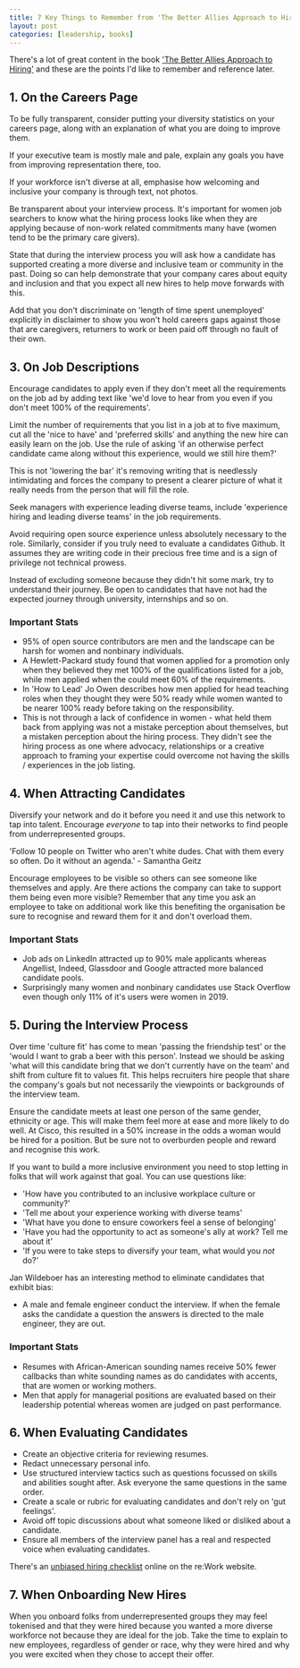 ```yaml
---
title: 7 Key Things to Remember from 'The Better Allies Approach to Hiring'
layout: post
categories: [leadership, books]
---
```

There's a lot of great content in the book ['The Better Allies Approach to Hiring'](https://www.amazon.co.uk/Better-Allies-Approach-Hiring/dp/1732723338) and these are the points I'd like to remember and reference later.
## 1. On the Careers Page
To be fully transparent, consider putting your diversity statistics on your careers page, along with an explanation of what you are doing to improve them.

If your executive team is mostly male and pale, explain any goals you have from improving representation there, too.

If your workforce isn't diverse at all, emphasise how welcoming and inclusive your company is through text, not photos.

Be transparent about your interview process. It's important for women job searchers to know what the hiring process looks like when they are applying because of non-work related commitments many have (women tend to be the primary care givers).

State that during the interview process you will ask how a candidate has supported creating a more diverse and inclusive team or community in the past. Doing so can help demonstrate that your company cares about equity and inclusion and that you expect all new hires to help move forwards with this.

Add that you don't discriminate on 'length of time spent unemployed' explicitly in disclaimer to show you won't hold careers gaps against those that are caregivers, returners to work or been paid off through no fault of their own.
## 3. On Job Descriptions
Encourage candidates to apply even if they don't meet all the requirements on the job ad by adding text like 'we'd love to hear from you even if you don't meet 100% of the requirements'.

Limit the number of requirements that you list in a job at to five maximum, cut all the 'nice to have' and 'preferred skills' and anything the new hire can easily learn on the job. Use the rule of asking 'if an otherwise perfect candidate came along without this experience, would we still hire them?'

This is not 'lowering the bar' it's removing writing that is needlessly intimidating and forces the company to present a clearer picture of what it really needs from the person that will fill the role.

Seek managers with experience leading diverse teams, include 'experience hiring and leading diverse teams' in the job requirements.

Avoid requiring open source experience unless absolutely necessary to the role. Similarly, consider if you truly need to evaluate a candidates Github. It assumes they are writing code in their precious free time and is a sign of privilege not technical prowess.

Instead of excluding someone because they didn't hit some mark, try to understand their journey. Be open to candidates that have not had the expected journey through university, internships and so on.
### Important Stats
- 95% of open source contributors are men and the landscape can be harsh for women and nonbinary individuals.
- A Hewlett-Packard study found that women applied for a promotion only when they believed they met 100% of the qualifications listed for a job, while men applied when the could meet 60% of the requirements.
- In 'How to Lead' Jo Owen describes how men applied for head teaching roles when they thought they were 50% ready while women wanted to be nearer 100% ready before taking on the responsibility.
- This is not through a lack of confidence in women - what held them back from applying was not a mistake perception about themselves, but a mistaken perception about the hiring process. They didn't see the hiring process as one where advocacy, relationships or a creative approach to framing your expertise could overcome not having the skills / experiences in the job listing.
## 4. When Attracting Candidates

Diversify your network and do it before you need it and use this network to tap into talent. Encourage *everyone* to tap into their networks to find people from underrepresented groups.

'Follow 10 people on Twitter who aren't white dudes. Chat with them every so often. Do it without an agenda.' - Samantha Geitz

Encourage employees to be visible so others can see someone like themselves and apply. Are there actions the company can take to support them being even more visible? Remember that any time you ask an employee to take on additional work like this benefiting the organisation be sure to recognise and reward them for it and don't overload them.

### Important Stats
- Job ads on LinkedIn attracted up to 90% male applicants whereas Angellist, Indeed, Glassdoor and Google attracted more balanced candidate pools.
- Surprisingly many women and nonbinary candidates use Stack Overflow even though only 11% of it's users were women in 2019.

## 5. During the Interview Process
Over time 'culture fit' has come to mean 'passing the friendship test' or the 'would I want to grab a beer with this person'. Instead we should be asking 'what will this candidate bring that we don't currently have on the team' and shift from culture fit to values fit. This helps recruiters hire people that share the company's goals but not necessarily the viewpoints or backgrounds of the interview team.

Ensure the candidate meets at least one person of the same gender, ethnicity or age. This will make them feel more at ease and more likely to do well. At Cisco, this resulted in a 50% increase in the odds a woman would be hired for a position. But be sure not to overburden people and reward and recognise this work.

If you want to build a more inclusive environment you need to stop letting in folks that will work against that goal. You can use questions like:
- 'How have you contributed to an inclusive workplace culture or community?'
- 'Tell me about your experience working with diverse teams'
- 'What have you done to ensure coworkers feel a sense of belonging'
- 'Have you had the opportunity to act as someone's ally at work? Tell me about it'
- 'If you were to take steps to diversify your team, what would you _not_ do?'

Jan Wildeboer has an interesting method to eliminate candidates that exhibit bias:
- A male and female engineer conduct the interview. If when the female asks the candidate a question the answers is directed to the male engineer, they are out.

### Important Stats
- Resumes with African-American sounding names receive 50% fewer callbacks than white sounding names as do candidates with accents, that are women or working mothers.
- Men that apply for managerial positions are evaluated based on their leadership potential whereas women are judged on past performance.
## 6. When Evaluating Candidates
- Create an objective criteria for reviewing resumes.
- Redact unnecessary personal info.
- Use structured interview tactics such as questions focussed on skills and abilities sought after. Ask everyone the same questions in the same order.
- Create a scale or rubric for evaluating candidates and don't rely on 'gut feelings'.
- Avoid off topic discussions about what someone liked or disliked about a candidate.
- Ensure all members of the interview panel has a real and respected voice when evaluating candidates.

There's an [unbiased hiring checklist](https://rework.withgoogle.com/guides/unbiasing-use-structure-and-criteria/steps/use-unbiasing-checklists/) online on the re:Work website.

## 7. When Onboarding New Hires
When you onboard folks from underrepresented groups they may feel tokenised and that they were hired because you wanted a more diverse workforce not because they are ideal for the job. Take the time to explain to new employees, regardless of gender or race, why they were hired and why you were excited when they chose to accept their offer.

